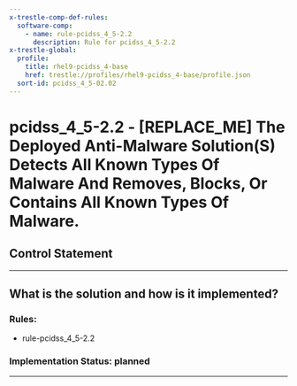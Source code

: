 ```yaml
---
x-trestle-comp-def-rules:
  software-comp:
    - name: rule-pcidss_4_5-2.2
      description: Rule for pcidss_4_5-2.2
x-trestle-global:
  profile:
    title: rhel9-pcidss_4-base
    href: trestle://profiles/rhel9-pcidss_4-base/profile.json
  sort-id: pcidss_4_5-02.02
---
```


# pcidss_4_5-2.2 - \[REPLACE_ME\] The Deployed Anti-Malware Solution(S) Detects All Known Types Of Malware And Removes, Blocks, Or Contains All Known Types Of Malware.

## Control Statement

______________________________________________________________________

## What is the solution and how is it implemented?

<!-- For implementation status enter one of: implemented, partial, planned, alternative, not-applicable -->

<!-- Note that the list of rules under ### Rules: is read-only and changes will not be captured after assembly to JSON -->

<!-- Add control implementation description here for control: pcidss_4_5-2.2 -->

### Rules:

  - rule-pcidss_4_5-2.2

### Implementation Status: planned

______________________________________________________________________
